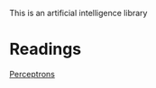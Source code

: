This is an artificial intelligence library

Readings
========
[Perceptrons](http://www.doc.ic.ac.uk/~nd/surprise_96/journal/vol4/cs11/report.html#Perceptrons)
